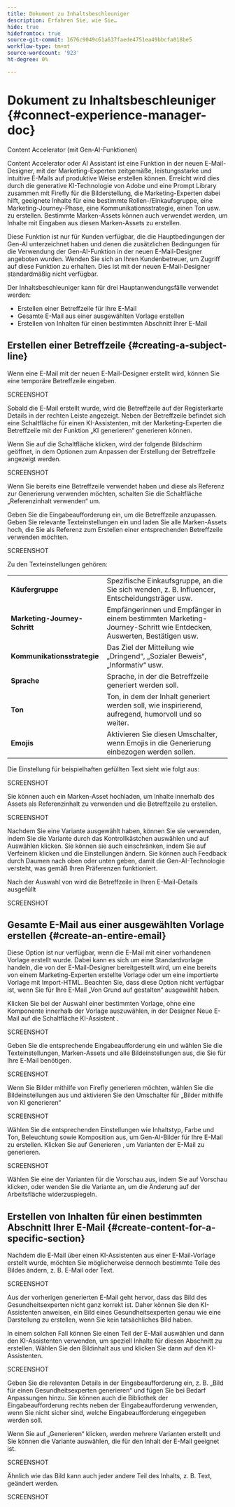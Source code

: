 ```yaml
---
title: Dokument zu Inhaltsbeschleuniger
description: Erfahren Sie, wie Sie…
hide: true
hidefromtoc: true
source-git-commit: 1676c9049c61a637faede4751ea49bbcfa018be5
workflow-type: tm+mt
source-wordcount: '923'
ht-degree: 0%

---
```


# Dokument zu Inhaltsbeschleuniger {#connect-experience-manager-doc}

Content Accelerator (mit Gen-AI-Funktionen)

Content Accelerator oder AI Assistant ist eine Funktion in der neuen E-Mail-Designer, mit der Marketing-Experten zeitgemäße, leistungsstarke und intuitive E-Mails auf produktive Weise erstellen können. Erreicht wird dies durch die generative KI-Technologie von Adobe und eine Prompt Library zusammen mit Firefly für die Bilderstellung, die Marketing-Experten dabei hilft, geeignete Inhalte für eine bestimmte Rollen-/Einkaufsgruppe, eine Marketing-Journey-Phase, eine Kommunikationsstrategie, einen Ton usw. zu erstellen. Bestimmte Marken-Assets können auch verwendet werden, um Inhalte mit Eingaben aus diesen Marken-Assets zu erstellen.

Diese Funktion ist nur für Kunden verfügbar, die die Hauptbedingungen der Gen-AI unterzeichnet haben und denen die zusätzlichen Bedingungen für die Verwendung der Gen-AI-Funktion in der neuen E-Mail-Designer angeboten wurden. Wenden Sie sich an Ihren Kundenbetreuer, um Zugriff auf diese Funktion zu erhalten. Dies ist mit der neuen E-Mail-Designer standardmäßig nicht verfügbar.

Der Inhaltsbeschleuniger kann für drei Hauptanwendungsfälle verwendet werden:

* Erstellen einer Betreffzeile für Ihre E-Mail
* Gesamte E-Mail aus einer ausgewählten Vorlage erstellen
* Erstellen von Inhalten für einen bestimmten Abschnitt Ihrer E-Mail

## Erstellen einer Betreffzeile {#creating-a-subject-line}

Wenn eine E-Mail mit der neuen E-Mail-Designer erstellt wird, können Sie eine temporäre Betreffzeile eingeben.

SCREENSHOT

Sobald die E-Mail erstellt wurde, wird die Betreffzeile auf der Registerkarte Details in der rechten Leiste angezeigt. Neben der Betreffzeile befindet sich eine Schaltfläche für einen KI-Assistenten, mit der Marketing-Experten die Betreffzeile mit der Funktion „KI generieren“ generieren können.

Wenn Sie auf die Schaltfläche klicken, wird der folgende Bildschirm geöffnet, in dem Optionen zum Anpassen der Erstellung der Betreffzeile angezeigt werden.

SCREENSHOT

Wenn Sie bereits eine Betreffzeile verwendet haben und diese als Referenz zur Generierung verwenden möchten, schalten Sie die Schaltfläche „Referenzinhalt verwenden“ um.

Geben Sie die Eingabeaufforderung ein, um die Betreffzeile anzupassen. Geben Sie relevante Texteinstellungen ein und laden Sie alle Marken-Assets hoch, die Sie als Referenz zum Erstellen einer entsprechenden Betreffzeile verwenden möchten.

SCREENSHOT

Zu den Texteinstellungen gehören:

<table><tbody>
  <tr>
    <td><b>Käufergruppe</b></td>
    <td>Spezifische Einkaufsgruppe, an die Sie sich wenden, z. B. Influencer, Entscheidungsträger usw.</td>
  </tr>
  <tr>
    <td><b>Marketing-Journey-Schritt</b></td>
    <td>Empfängerinnen und Empfänger in einem bestimmten Marketing-Journey-Schritt wie Entdecken, Auswerten, Bestätigen usw.</td>
  </tr>
  <tr>
    <td><b>Kommunikationsstrategie</b></td>
    <td>Das Ziel der Mitteilung wie „Dringend“, „Sozialer Beweis“, „Informativ“ usw.</td>
  </tr>
  <tr>
    <td><b>Sprache</b></td>
    <td>Sprache, in der die Betreffzeile generiert werden soll.</td>
  </tr>
  <tr>
    <td><b>Ton</b></td>
    <td>Ton, in dem der Inhalt generiert werden soll, wie inspirierend, aufregend, humorvoll und so weiter.</td>
  </tr>
  <tr>
    <td><b>Emojis</b></td>
    <td>Aktivieren Sie diesen Umschalter, wenn Emojis in die Generierung einbezogen werden sollen.</td>
  </tr>
</tbody>
</table>

Die Einstellung für beispielhaften gefüllten Text sieht wie folgt aus:

SCREENSHOT

Sie können auch ein Marken-Asset hochladen, um Inhalte innerhalb des Assets als Referenzinhalt zu verwenden und die Betreffzeile zu erstellen.

SCREENSHOT

Nachdem Sie eine Variante ausgewählt haben, können Sie sie verwenden, indem Sie die Variante durch das Kontrollkästchen auswählen und auf Auswählen klicken. Sie können sie auch einschränken, indem Sie auf Verfeinern klicken und die Einstellungen ändern. Sie können auch Feedback durch Daumen nach oben oder unten geben, damit die Gen-AI-Technologie versteht, was gemäß Ihren Präferenzen funktioniert.

Nach der Auswahl von wird die Betreffzeile in Ihren E-Mail-Details ausgefüllt

SCREENSHOT

## Gesamte E-Mail aus einer ausgewählten Vorlage erstellen {#create-an-entire-email}

Diese Option ist nur verfügbar, wenn die E-Mail mit einer vorhandenen Vorlage erstellt wurde. Dabei kann es sich um eine Standardvorlage handeln, die von der E-Mail-Designer bereitgestellt wird, um eine bereits von einem Marketing-Experten erstellte Vorlage oder um eine importierte Vorlage mit Import-HTML. Beachten Sie, dass diese Option nicht verfügbar ist, wenn Sie für Ihre E-Mail „Von Grund auf gestalten“ ausgewählt haben.

Klicken Sie bei der Auswahl einer bestimmten Vorlage, ohne eine Komponente innerhalb der Vorlage auszuwählen, in der Designer Neue E-Mail auf die Schaltfläche KI-Assistent .

SCREENSHOT

Geben Sie die entsprechende Eingabeaufforderung ein und wählen Sie die Texteinstellungen, Marken-Assets und alle Bildeinstellungen aus, die Sie für Ihre E-Mail benötigen.

SCREENSHOT

Wenn Sie Bilder mithilfe von Firefly generieren möchten, wählen Sie die Bildeinstellungen aus und aktivieren Sie den Umschalter für „Bilder mithilfe von KI generieren“

SCREENSHOT

Wählen Sie die entsprechenden Einstellungen wie Inhaltstyp, Farbe und Ton, Beleuchtung sowie Komposition aus, um Gen-AI-Bilder für Ihre E-Mail zu erstellen. Klicken Sie auf Generieren , um Varianten der E-Mail zu generieren.

SCREENSHOT

Wählen Sie eine der Varianten für die Vorschau aus, indem Sie auf Vorschau klicken, oder wenden Sie die Variante an, um die Änderung auf der Arbeitsfläche widerzuspiegeln.


## Erstellen von Inhalten für einen bestimmten Abschnitt Ihrer E-Mail {#create-content-for-a-specific-section}

Nachdem die E-Mail über einen KI-Assistenten aus einer E-Mail-Vorlage erstellt wurde, möchten Sie möglicherweise dennoch bestimmte Teile des Bildes ändern, z. B. E-Mail oder Text.

SCREENSHOT

Aus der vorherigen generierten E-Mail geht hervor, dass das Bild des Gesundheitsexperten nicht ganz korrekt ist. Daher können Sie den KI-Assistenten anweisen, ein Bild eines Gesundheitsexperten genau wie eine Darstellung zu erstellen, wenn Sie kein tatsächliches Bild haben.

In einem solchen Fall können Sie einen Teil der E-Mail auswählen und dann den KI-Assistenten verwenden, um speziell Inhalte für diesen Abschnitt zu erstellen. Wählen Sie den Bildinhalt aus und klicken Sie dann auf den KI-Assistenten.

SCREENSHOT

Geben Sie die relevanten Details in der Eingabeaufforderung ein, z. B. „Bild für einen Gesundheitsexperten generieren“ und fügen Sie bei Bedarf Anpassungen hinzu. Sie können auch die Bibliothek der Eingabeaufforderung rechts neben der Eingabeaufforderung verwenden, wenn Sie nicht sicher sind, welche Eingabeaufforderung eingegeben werden soll.

Wenn Sie auf „Generieren“ klicken, werden mehrere Varianten erstellt und Sie können die Variante auswählen, die für den Inhalt der E-Mail geeignet ist.

SCREENSHOT

Ähnlich wie das Bild kann auch jeder andere Teil des Inhalts, z. B. Text, geändert werden.

SCREENSHOT
